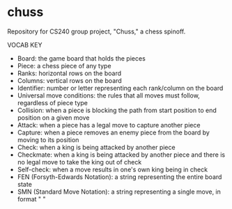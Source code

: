 # chuss
Repository for CS240 group project, "Chuss," a chess spinoff.

VOCAB KEY
  - Board: the game board that holds the pieces
  - Piece: a chess piece of any type
  - Ranks: horizontal rows on the board
  - Columns: vertical rows on the board
  - Identifier: number or letter representing each rank/column on the board
  - Universal move conditions: the rules that all moves must follow, regardless of piece type
  - Collision: when a piece is blocking the path from start position to end position on a given move
  - Attack: when a piece has a legal move to capture another piece
  - Capture: when a piece removes an enemy piece from the board by moving to its position
  - Check: when a king is being attacked by another piece
  - Checkmate: when a king is being attacked by another piece and there is no legal move to take the king out of check
  - Self-check: when a move results in one's own king being in check
  - FEN (Forsyth-Edwards Notation): a string representing the entire board state
  - SMN (Standard Move Notation): a string representing a single move, in format "<start pos> <end pos>"
